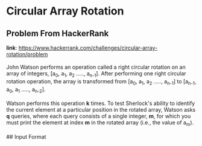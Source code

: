 # Circular Array Rotation
## Problem From HackerRank
**link**: https://www.hackerrank.com/challenges/circular-array-rotation/problem
<br /><br />John Watson performs an operation called a right circular rotation on an array of integers, [a<sub>0</sub>, a<sub>1</sub>, a<sub>2</sub> ....., a<sub>n-1</sub>]. After performing one right circular rotation operation, the array is transformed from [a<sub>0</sub>, a<sub>1</sub>, a<sub>2</sub> ....., a<sub>n-1</sub>] to [a<sub>n-1</sub>, a<sub>0</sub>, a<sub>1</sub> ....., a<sub>n-2</sub>].<br /><br />Watson performs this operation **k** times.  To test Sherlock's ability to identify the current element at a particular position in the rotated array, Watson asks **q** queries, where each query consists of a single integer, **m**, for which you must print the element at index **m** in the rotated array (i.e., the value of a<sub>m</sub>).
<br /><br /> ## Input Format
